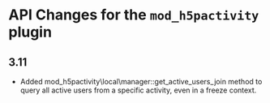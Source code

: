 # API Changes for the `mod_h5pactivity` plugin

## 3.11

- Added mod_h5pactivity\local\manager::get_active_users_join method to query all active
  users from a specific activity, even in a freeze context.
